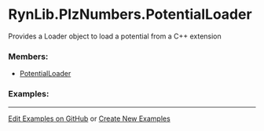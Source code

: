 # <a id="RynLib.PlzNumbers.PotentialLoader">RynLib.PlzNumbers.PotentialLoader</a>
    
Provides a Loader object to load a potential from a C++ extension

### Members:

  - [PotentialLoader](PotentialLoader/PotentialLoader.md)

### Examples:



___

[Edit Examples on GitHub](https://github.com/McCoyGroup/References/edit/gh-pages/Documentation/examples/RynLib/PlzNumbers/PotentialLoader.md) or 
[Create New Examples](https://github.com/McCoyGroup/References/new/gh-pages/?filename=Documentation/examples/RynLib/PlzNumbers/PotentialLoader.md)